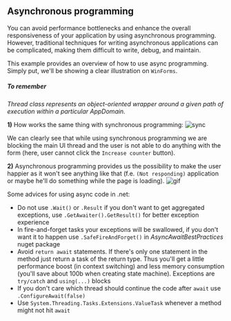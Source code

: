 ## Asynchronous programming

You can avoid performance bottlenecks and enhance the overall responsiveness of your application by using asynchronous programming. However, traditional techniques for writing asynchronous applications can be complicated, making them difficult to write, debug, and maintain.

This example provides an overview of how to use async programming. Simply put, we'll be showing a clear illustration on `WinForms`.

##### To remember
*Thread class represents an object-oriented wrapper around a given path of execution within a particular AppDomain.*

**1)** How works the same thing with synchronous programming:
![sync](https://cloud.githubusercontent.com/assets/25085025/22598298/659ec224-ea4c-11e6-96d8-d31f2c107875.gif)

We can clearly see that while using synchronous programming we are blocking the main UI thread and the user is not able to do anything with the form (here, user cannot click the `Increase counter` button).

**2)** Asynchronous programming provides us the possibility to make the user happier as it won't see anything like that (f.e. `(Not responding)` application or maybe he'll do something while the page is loading).
![gif](https://cloud.githubusercontent.com/assets/25085025/22598669/a85048b2-ea4d-11e6-965b-cc364ceff928.gif)

Some advices for using async code in .net:
* Do not use `.Wait()` or `.Result` if you don't want to get aggregated exceptions, use `.GetAwaiter().GetResult()` for better exception experience
* In fire-and-forget tasks your exceptions will be swallowed, if you don't want it to happen use `.SafeFireAndForget()` in *AsyncAwaitBestPractices* nuget package
* Avoid `return await` statements. If there's only one statement in the method just return a task of the return type. Thus you'll get a little performance boost (in context switching) and less memory consumption (you'll save about 100b when creating state machine). Exceptions are `try/catch` and `using(...)` blocks
* If you don't care which thread should continue the code after `await` use `.ConfigureAwait(false)`
* Use `System.Threading.Tasks.Extensions.ValueTask` whenever a method might not hit `await`
